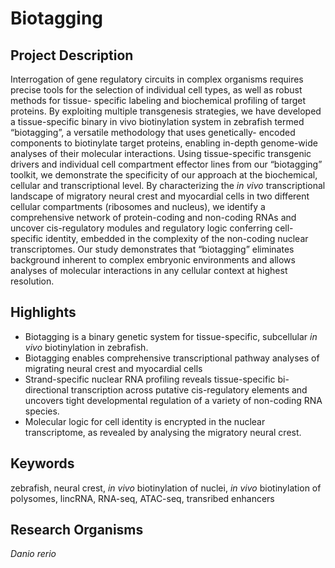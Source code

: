 # Biotagging


## Project Description

Interrogation of gene regulatory circuits in complex organisms requires precise
tools for the selection of individual cell types, as well as robust methods for tissue- specific labeling and biochemical profiling of target proteins. By exploiting multiple transgenesis strategies, we have developed a tissue-specific binary in vivo biotinylation system in zebrafish termed “biotagging”, a versatile methodology that uses genetically- encoded components to biotinylate target proteins, enabling in-depth genome-wide analyses of their molecular interactions. Using tissue-specific transgenic drivers and individual cell compartment effector lines from our “biotagging” toolkit, we demonstrate the specificity of our approach at the biochemical, cellular and transcriptional level. By characterizing the *in vivo* transcriptional landscape of migratory neural crest and myocardial cells in two different cellular compartments (ribosomes and nucleus), we identify a comprehensive network of protein-coding and non-coding RNAs and uncover cis-regulatory modules and regulatory logic conferring cell-specific identity, embedded in the complexity of the non-coding nuclear transcriptomes. Our study demonstrates that “biotagging” eliminates background inherent to complex embryonic environments and allows analyses of molecular interactions in any cellular context at highest resolution.





## Highlights

* Biotagging is a binary genetic system for tissue-specific, subcellular *in vivo* biotinylation in zebrafish.
* Biotagging enables comprehensive transcriptional pathway analyses of migrating neural crest and myocardial cells
* Strand-specific nuclear RNA profiling reveals tissue-specific bi-directional transcription across putative cis-regulatory elements and uncovers tight developmental regulation of a variety of non-coding RNA species.
* Molecular logic for cell identity is encrypted in the nuclear transcriptome, as revealed by analysing the migratory neural crest.

## Keywords

zebrafish, neural crest, *in vivo* biotinylation of nuclei, *in vivo* biotinylation of polysomes, lincRNA, RNA-seq, ATAC-seq, transribed enhancers

## Research Organisms

*Danio rerio*
